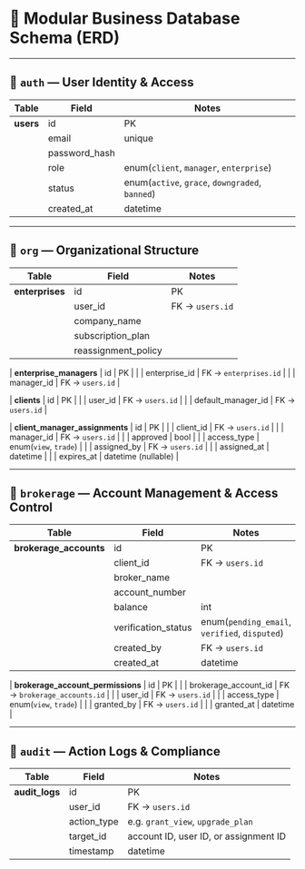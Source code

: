 # 📂 Modular Business Database Schema (ERD)

---

## 💾 `auth` — User Identity & Access

| Table | Field | Notes |
|-------|-------|-------|
| **users** | id | PK |
|  | email | unique |
|  | password_hash |  |
|  | role | enum(`client`, `manager`, `enterprise`) |
|  | status | enum(`active`, `grace`, `downgraded`, `banned`) |
|  | created_at | datetime |

---

## 🏢 `org` — Organizational Structure

| Table | Field | Notes |
|-------|-------|-------|
| **enterprises** | id | PK |
|  | user_id | FK → `users.id` |
|  | company_name |  |
|  | subscription_plan |  |
|  | reassignment_policy |  |

| **enterprise_managers** | id | PK |
|  | enterprise_id | FK → `enterprises.id` |
|  | manager_id | FK → `users.id` |

| **clients** | id | PK |
|  | user_id | FK → `users.id` |
|  | default_manager_id | FK → `users.id` |

| **client_manager_assignments** | id | PK |
|  | client_id | FK → `users.id` |
|  | manager_id | FK → `users.id` |
|  | approved | bool |
|  | access_type | enum(`view`, `trade`) |
|  | assigned_by | FK → `users.id` |
|  | assigned_at | datetime |
|  | expires_at | datetime (nullable) |

---

## 💼 `brokerage` — Account Management & Access Control

| Table | Field | Notes |
|-------|-------|-------|
| **brokerage_accounts** | id | PK |
|  | client_id | FK → `users.id` |
|  | broker_name |  |
|  | account_number |  |
|  | balance | int |
|  | verification_status | enum(`pending_email`, `verified`, `disputed`) |
|  | created_by | FK → `users.id` |
|  | created_at | datetime |

| **brokerage_account_permissions** | id | PK |
|  | brokerage_account_id | FK → `brokerage_accounts.id` |
|  | user_id | FK → `users.id` |
|  | access_type | enum(`view`, `trade`) |
|  | granted_by | FK → `users.id` |
|  | granted_at | datetime |

---

## 📜 `audit` — Action Logs & Compliance

| Table | Field | Notes |
|-------|-------|-------|
| **audit_logs** | id | PK |
|  | user_id | FK → `users.id` |
|  | action_type | e.g. `grant_view`, `upgrade_plan` |
|  | target_id | account ID, user ID, or assignment ID |
|  | timestamp | datetime |
